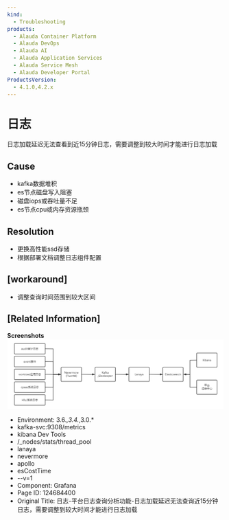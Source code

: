 ```yaml
---
kind:
  - Troubleshooting
products:
  - Alauda Container Platform
  - Alauda DevOps
  - Alauda AI
  - Alauda Application Services
  - Alauda Service Mesh
  - Alauda Developer Portal
ProductsVersion:
  - 4.1.0,4.2.x
---
```

<!-- A type of document that involves encountering a fault, diagnosing it, performing root cause analysis, and providing solutions. -->

# 日志

日志加载延迟无法查看到近15分钟日志，需要调整到较大时间才能进行日志加载

## Cause
- kafka数据堆积
- es节点磁盘写入阻塞
- 磁盘iops或吞吐量不足
- es节点cpu或内存资源瓶颈

## Resolution
- 更换高性能ssd存储
- 根据部署文档调整日志组件配置

## [workaround]
- 调整查询时间范围到较大区间

## [Related Information]
**Screenshots**
![](assets/ri-zhi-ping-tai-ri-zhi-cha-xun-fen-xi-gong-neng-ri-zhi-jia-zai-yan-chi-wu-fa-cha/image2022-3-3_10-37-4.png)
- Environment: 3.6.*,3.4.*,3.0.*
- kafka-svc:9308/metrics
- kibana Dev Tools
- /_nodes/stats/thread_pool
- lanaya
- nevermore
- apollo
- esCostTime
- --v=1
- Component: Grafana
- Page ID: 124684400
- Original Title: 日志-平台日志查询分析功能-日志加载延迟无法查询近15分钟日志，需要调整到较大时间才能进行日志加载
